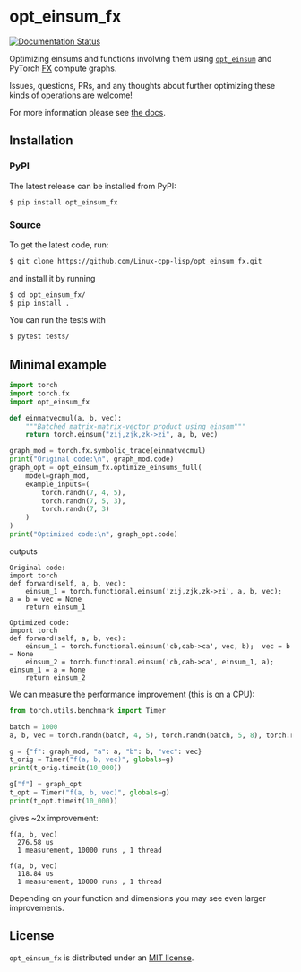 # opt_einsum_fx

[![Documentation Status](https://readthedocs.org/projects/opt-einsum-fx/badge/?version=latest)](https://opt-einsum-fx.readthedocs.io/en/latest/?badge=latest)

Optimizing einsums and functions involving them using [`opt_einsum`](https://optimized-einsum.readthedocs.io/en/stable/) and PyTorch [FX](https://pytorch.org/docs/stable/fx.html) compute graphs.

Issues, questions, PRs, and any thoughts about further optimizing these kinds of operations are welcome!

For more information please see [the docs](https://opt-einsum-fx.readthedocs.io/en/stable/).

## Installation

### PyPI

The latest release can be installed from PyPI:
```bash
$ pip install opt_einsum_fx
```

### Source

To get the latest code, run:

```bash
$ git clone https://github.com/Linux-cpp-lisp/opt_einsum_fx.git
```
and install it by running
```bash
$ cd opt_einsum_fx/
$ pip install .
```

You can run the tests with
```bash
$ pytest tests/
```

## Minimal example

```python
import torch
import torch.fx
import opt_einsum_fx

def einmatvecmul(a, b, vec):
    """Batched matrix-matrix-vector product using einsum"""
    return torch.einsum("zij,zjk,zk->zi", a, b, vec)

graph_mod = torch.fx.symbolic_trace(einmatvecmul)
print("Original code:\n", graph_mod.code)
graph_opt = opt_einsum_fx.optimize_einsums_full(
    model=graph_mod,
    example_inputs=(
        torch.randn(7, 4, 5),
        torch.randn(7, 5, 3),
        torch.randn(7, 3)
    )
)
print("Optimized code:\n", graph_opt.code)
```
outputs
```
Original code:
import torch
def forward(self, a, b, vec):
    einsum_1 = torch.functional.einsum('zij,zjk,zk->zi', a, b, vec);  a = b = vec = None
    return einsum_1

Optimized code:
import torch
def forward(self, a, b, vec):
    einsum_1 = torch.functional.einsum('cb,cab->ca', vec, b);  vec = b = None
    einsum_2 = torch.functional.einsum('cb,cab->ca', einsum_1, a);  einsum_1 = a = None
    return einsum_2
```

We can measure the performance improvement (this is on a CPU):
```python
from torch.utils.benchmark import Timer

batch = 1000
a, b, vec = torch.randn(batch, 4, 5), torch.randn(batch, 5, 8), torch.randn(batch, 8)

g = {"f": graph_mod, "a": a, "b": b, "vec": vec}
t_orig = Timer("f(a, b, vec)", globals=g)
print(t_orig.timeit(10_000))

g["f"] = graph_opt
t_opt = Timer("f(a, b, vec)", globals=g)
print(t_opt.timeit(10_000))
```
gives ~2x improvement:
```
f(a, b, vec)
  276.58 us
  1 measurement, 10000 runs , 1 thread

f(a, b, vec)
  118.84 us
  1 measurement, 10000 runs , 1 thread
```
Depending on your function and dimensions you may see even larger improvements.

## License

`opt_einsum_fx` is distributed under an [MIT license](LICENSE).